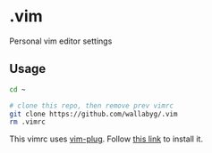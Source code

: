 # .vim
Personal vim editor settings

## Usage
```bash
cd ~

# clone this repo, then remove prev vimrc
git clone https://github.com/wallabyg/.vim
rm .vimrc
```

This vimrc uses [vim-plug](https://github.com/junegunn/vim-plug).
Follow [this link](https://github.com/junegunn/vim-plug#installation) to install it.
